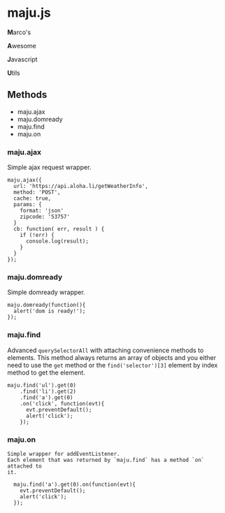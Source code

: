 maju.js
=======

  **M**arco's

  **A**wesome

  **J**avascript

  **U**tils



## Methods

  - maju.ajax
  - maju.domready
  - maju.find
  - maju.on



### maju.ajax

  Simple ajax request wrapper.

    maju.ajax({
      url: 'https://api.aloha.li/getWeatherInfo',
      method: 'POST',
      cache: true,
      params: {
        format: 'json'
        zipcode: '53757'
      }
      cb: function( err, result ) {
        if (!err) {
          console.log(result);
        }
      }
    });



### maju.domready

  Simple domready wrapper.

    maju.domready(function(){
      alert('dom is ready!');
    });



### maju.find

  Advanced `querySelectorAll` with attaching convenience methods to elements.
  This method always returns an array of objects and you either need to use the
  `get` method or the `find('selector')[3]` element by index method to get the
  element.

    maju.find('ul').get(0)
        .find('li').get(2)
        .find('a').get(0)
        .on('click', function(evt){
          evt.preventDefault();
          alert('click');
        });



### maju.on

    Simple wrapper for addEventListener.
    Each element that was returned by `maju.find` has a method `on` attached to
    it.

      maju.find('a').get(0).on(function(evt){
        evt.preventDefault();
        alert('click');
      });

